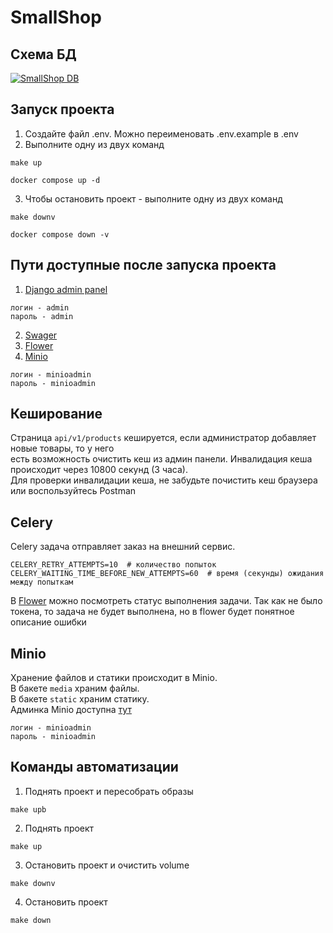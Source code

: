 # SmallShop

## Схема БД

[![SmallShop DB](docs/tables.png)](https://github.com/avnosov3/SmallShop)

## Запуск проекта

1. Создайте файл .env. Можно переименовать .env.example в .env
2. Выполните одну из двух команд
```shell
make up
```
```shell
docker compose up -d
```
3. Чтобы остановить проект - выполните одну из двух команд
```shell
make downv
```
```shell
docker compose down -v
```

## Пути доступные после запуска проекта

1. [Django admin panel](http://localhost/admin/)
```
логин - admin
пароль - admin
```
2. [Swager](http://localhost/api/v1/swagger/)
3. [Flower](http://localhost/flower/)
4. [Minio](http://localhost:9000/)
```
логин - minioadmin
пароль - minioadmin
```

## Кеширование

Страница `api/v1/products` кешируется, если администратор добавляет новые товары, то у него  
есть возможность очистить кеш из админ панели. Инвалидация кеша происходит через 10800 секунд (3 часа).  
Для проверки инвалидации кеша, не забудьте почистить кеш браузера или воспользуйтесь Postman

## Celery

Celery задача отправляет заказ на внешний сервис.
```
CELERY_RETRY_ATTEMPTS=10  # количество попыток
CELERY_WAITING_TIME_BEFORE_NEW_ATTEMPTS=60  # время (секунды) ожидания между попыткам
```
В [Flower](http://localhost/flower/) можно посмотреть статус выполнения задачи. Так как не было  
токена, то задача не будет выполнена, но в flower будет понятное описание ошибки

## Minio

Хранение файлов и статики происходит в Minio.  
В бакете `media` храним файлы.  
В бакете `static` храним статику.  
Админка Minio доступна [тут](http://localhost:9000/)
```
логин - minioadmin
пароль - minioadmin
```

## Команды автоматизации

1. Поднять проект и пересобрать образы
```shell
make upb
```

2. Поднять проект
```shell
make up
```

3. Остановить проект и очистить volume
```shell
make downv
```

4. Остановить проект
```shell
make down
```
